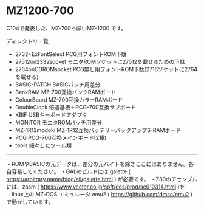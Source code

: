 # MZ1200-700

C104で発表した、MZ-700っぽいMZ-1200 です。

ディレクトリ一覧
- 2732+ExFontSelect
  PCG用フォントROM下駄
- 27512on2332socket
  モニタROMソケットに27512を載せるための下駄
- 2764onCGROMsocket
  PCG無し用フォントROM下駄(2716ソケットに2764を載せる)
- BASIC-PATCH
  BASICパッチ用差分
- BankRAM
  MZ-700互換バンクRAMボード
- ColourBoard
  MZ-700互換カラーRAMボード
- DoubleClock
  倍速基板＋PCG-700互換サブボード
- KBIF
  USBキーボードアダプタ
- MONITOR
  モニタROMパッチ用差分
- MZ-1R12modoki
  MZ-1R12互換バッテリーバックアップS-RAMボード
- PCG
  PCG-700互換メインボード(2種)
- tools
  細々したツール類

----
・ROMやBASICの元データは、差分の元バイトを除きここにはありません。各自容易してください。
・GALのビルドには galette ( https://arbitrary.name/blog/all/galette.html ) が必要です。
・Z80のアセンブルには、zasm ( https://www.vector.co.jp/soft/dos/prog/se010314.html )を
　linux上の MZ-DOS エミュレータ emu2 ( https://github.com/dmsc/emu2 )で動かしています。
